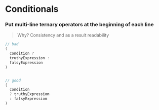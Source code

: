 # Conditionals

### **Put multi-line ternary operators at the beginning of each line**

> Why? Consistency and as a result readability

```typescript
// bad
(
  condition ?
  truthyExpression :
  falsyExpression
)


// good
(
  condition
  ? truthyExpression
  : falsyExpression
)
```
